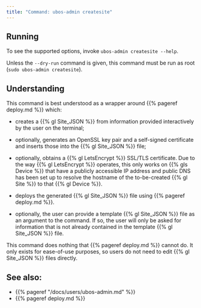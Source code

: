 ```yaml
---
title: "Command: ubos-admin createsite"
---
```


## Running

To see the supported options, invoke ``ubos-admin createsite --help``.

Unless the ``--dry-run`` command is given, this command must be run as root
(``sudo ubos-admin createsite``).

## Understanding

This command is best understood as a wrapper around {{% pageref deploy.md %}}
which:

* creates a {{% gl Site_JSON %}} from information provided interactively by the user
  on the terminal;

* optionally, generates an OpenSSL key pair and a self-signed certificate and inserts
  those into the {{% gl Site_JSON %}} file;

* optionally, obtains a {{% gl LetsEncrypt %}} SSL/TLS certificate. Due to the way
  {{% gl LetsEncrypt %}} operates, this only works on {{% gls Device %}} that have a
  publicly accessible IP address and public DNS has been set up to resolve the hostname
  of the to-be-created {{% gl Site %}} to that {{% gl Device %}}.

* deploys the generated {{% gl Site_JSON %}} file using {{% pageref deploy.md %}}.

* optionally, the user can provide a template {{% gl Site_JSON %}} file as
  an argument to the command. If so, the user will only be asked for
  information that is not already contained in the template {{% gl Site_JSON %}} file.

This command does nothing that {{% pageref deploy.md %}} cannot do. It only
exists for ease-of-use purposes, so users do not need to edit {{% gl Site_JSON %}}
files directly.

## See also:

* {{% pageref "/docs/users/ubos-admin.md" %}}
* {{% pageref deploy.md %}}
